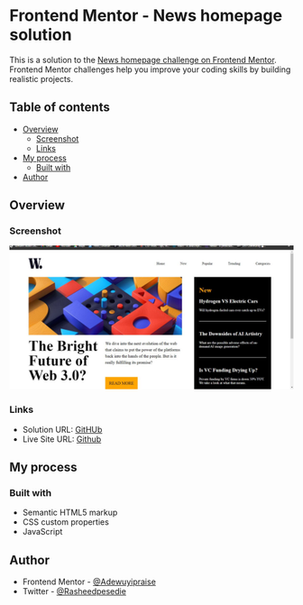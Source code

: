 # Frontend Mentor - News homepage solution

This is a solution to the [News homepage challenge on Frontend Mentor](https://www.frontendmentor.io/challenges/news-homepage-H6SWTa1MFl). Frontend Mentor challenges help you improve your coding skills by building realistic projects. 

## Table of contents

- [Overview](#overview)
  - [Screenshot](#screenshot)
  - [Links](#links)
- [My process](#my-process)
  - [Built with](#built-with)
- [Author](#author)



## Overview


### Screenshot

![](screenshot.jpg.JPG)


### Links

- Solution URL: [GitHUb](https://github.com/Adewuyipraise/newsHomepage/)
- Live Site URL: [Github](https://adewuyipraise.github.io/newsHomepage/)

## My process

### Built with

- Semantic HTML5 markup
- CSS custom properties
- JavaScript

## Author

- Frontend Mentor - [@Adewuyipraise](https://www.frontendmentor.io/profile/Adewuyipraise)
- Twitter - [@Rasheedpesedie](https://www.twitter.com/Rasheedpesedie)


